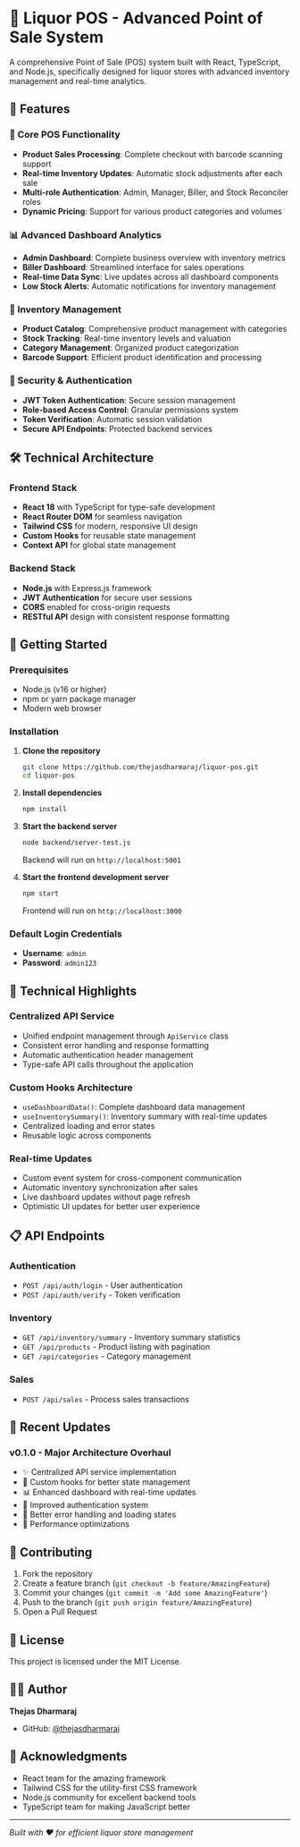 # 🍷 Liquor POS - Advanced Point of Sale System

A comprehensive Point of Sale (POS) system built with React, TypeScript, and Node.js, specifically designed for liquor stores with advanced inventory management and real-time analytics.

## 🚀 Features

### 🏪 Core POS Functionality
- **Product Sales Processing**: Complete checkout with barcode scanning support
- **Real-time Inventory Updates**: Automatic stock adjustments after each sale
- **Multi-role Authentication**: Admin, Manager, Biller, and Stock Reconciler roles
- **Dynamic Pricing**: Support for various product categories and volumes

### 📊 Advanced Dashboard Analytics
- **Admin Dashboard**: Complete business overview with inventory metrics
- **Biller Dashboard**: Streamlined interface for sales operations
- **Real-time Data Sync**: Live updates across all dashboard components
- **Low Stock Alerts**: Automatic notifications for inventory management

### 💼 Inventory Management
- **Product Catalog**: Comprehensive product management with categories
- **Stock Tracking**: Real-time inventory levels and valuation
- **Category Management**: Organized product categorization
- **Barcode Support**: Efficient product identification and processing

### 🔐 Security & Authentication
- **JWT Token Authentication**: Secure session management
- **Role-based Access Control**: Granular permissions system
- **Token Verification**: Automatic session validation
- **Secure API Endpoints**: Protected backend services

## 🛠 Technical Architecture

### Frontend Stack
- **React 18** with TypeScript for type-safe development
- **React Router DOM** for seamless navigation
- **Tailwind CSS** for modern, responsive UI design
- **Custom Hooks** for reusable state management
- **Context API** for global state management

### Backend Stack
- **Node.js** with Express.js framework
- **JWT Authentication** for secure user sessions
- **CORS** enabled for cross-origin requests
- **RESTful API** design with consistent response formatting

## 🚀 Getting Started

### Prerequisites
- Node.js (v16 or higher)
- npm or yarn package manager
- Modern web browser

### Installation

1. **Clone the repository**
   ```bash
   git clone https://github.com/thejasdharmaraj/liquor-pos.git
   cd liquor-pos
   ```

2. **Install dependencies**
   ```bash
   npm install
   ```

3. **Start the backend server**
   ```bash
   node backend/server-test.js
   ```
   Backend will run on `http://localhost:5001`

4. **Start the frontend development server**
   ```bash
   npm start
   ```
   Frontend will run on `http://localhost:3000`

### Default Login Credentials
- **Username**: `admin`
- **Password**: `admin123`

## 🔧 Technical Highlights

### Centralized API Service
- Unified endpoint management through `ApiService` class
- Consistent error handling and response formatting
- Automatic authentication header management
- Type-safe API calls throughout the application

### Custom Hooks Architecture
- `useDashboardData()`: Complete dashboard data management
- `useInventorySummary()`: Inventory summary with real-time updates
- Centralized loading and error states
- Reusable logic across components

### Real-time Updates
- Custom event system for cross-component communication
- Automatic inventory synchronization after sales
- Live dashboard updates without page refresh
- Optimistic UI updates for better user experience

## 📋 API Endpoints

### Authentication
- `POST /api/auth/login` - User authentication
- `POST /api/auth/verify` - Token verification

### Inventory
- `GET /api/inventory/summary` - Inventory summary statistics
- `GET /api/products` - Product listing with pagination
- `GET /api/categories` - Category management

### Sales
- `POST /api/sales` - Process sales transactions

## 📝 Recent Updates

### v0.1.0 - Major Architecture Overhaul
- ✨ Centralized API service implementation
- 🔧 Custom hooks for better state management
- 📊 Enhanced dashboard with real-time updates
- 🔐 Improved authentication system
- 🎯 Better error handling and loading states
- 🚀 Performance optimizations

## 🤝 Contributing

1. Fork the repository
2. Create a feature branch (`git checkout -b feature/AmazingFeature`)
3. Commit your changes (`git commit -m 'Add some AmazingFeature'`)
4. Push to the branch (`git push origin feature/AmazingFeature`)
5. Open a Pull Request

## 📄 License

This project is licensed under the MIT License.

## 👨‍💻 Author

**Thejas Dharmaraj**
- GitHub: [@thejasdharmaraj](https://github.com/thejasdharmaraj)

## 🙏 Acknowledgments

- React team for the amazing framework
- Tailwind CSS for the utility-first CSS framework
- Node.js community for excellent backend tools
- TypeScript team for making JavaScript better

---

*Built with ❤️ for efficient liquor store management*
